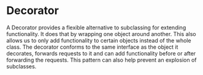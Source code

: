 # Decorator
A Decorator provides a flexible alternative to subclassing for extending functionality.
It does that by wrapping one object around another. This also allows us to only add
functionality to certain objects instead of the whole class.
The decorator conforms to the same interface as the object it decorates, forwards requests
to it and can add functionality before or after forwarding the requests.
This pattern can also help prevent an explosion of subclasses.
